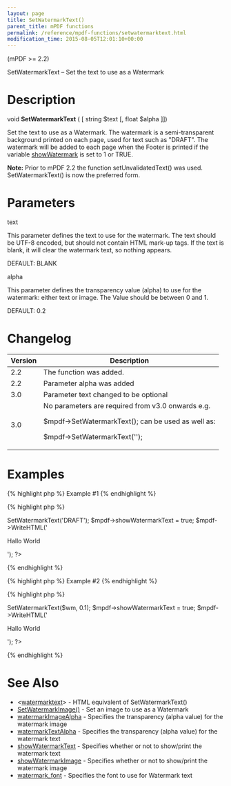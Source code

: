 ```yaml
---
layout: page
title: SetWatermarkText()
parent_title: mPDF functions
permalink: /reference/mpdf-functions/setwatermarktext.html
modification_time: 2015-08-05T12:01:10+00:00
---
```


<p>(mPDF &gt;= 2.2)</p>
<p>SetWatermarkText – Set the text to use as a Watermark</p>

# Description

<p class="manual_block">void <b>SetWatermarkText</b> ( [ string <span class="parameter">$text</span> [, float <span class="parameter">$alpha</span> ]])</p>
<p>Set the text to use as a Watermark. The watermark is a semi-transparent background printed on each page, used for text such as "DRAFT". The watermark will be added to each page when the Footer is printed if the variable <a href="{{ "/reference/mpdf-variables/showwatermarktext.html" | prepend: site.baseurl }}">showWatermark</a> is set to 1 or <span class="smallblock">TRUE</span>.&nbsp;</p>

<div class="alert alert-info" role="alert"><strong>Note:</strong> Prior to mPDF 2.2 the function setUnvalidatedText() was used. SetWatermarkText() is now the preferred form.</div>

# Parameters

<p class="manual_param_dt"><span class="parameter">text</span></p>
<p class="manual_param_dd">This parameter defines the text to use for the watermark. The text should be UTF-8 encoded, but should not contain HTML mark-up tags. If the text is blank, it will clear the watermark text, so nothing appears.

<span class="smallblock">DEFAULT</span>: <span class="smallblock">BLANK</span></p>
<p class="manual_param_dt"><span class="parameter">alpha</span></p>
<p class="manual_param_dd">This parameter defines the transparency value (alpha) to use for the watermark: either text or image. The Value should be between 0 and 1.

<span class="smallblock">DEFAULT</span>: 0.2</p>

# Changelog

<table class="table"> <thead>
<tr> <th>Version</th><th>Description</th> </tr>
</thead> <tbody>
<tr>
<td>2.2</td>
<td>The function was added.</td>
</tr>
<tr>
<td>2.2</td>
<td>Parameter <span class="parameter">alpha</span> was added</td>
</tr>
<tr>
<td>3.0</td>
<td>Parameter <span class="parameter">text</span> changed to be optional

</td>
</tr>
<tr>
<td>3.0</td>
<td>No parameters are required from v3.0 onwards e.g.

$mpdf-&gt;SetWatermarkText(); can be used as well as:

$mpdf-&gt;SetWatermarkText('');</td>
</tr>
</tbody> </table>

# Examples

{% highlight php %}
Example #1
{% endhighlight %}

{% highlight php %}
<?php

<?php

$mpdf=new mPDF();

$mpdf->SetWatermarkText('DRAFT');

$mpdf->showWatermarkText = true;

$mpdf->WriteHTML('<p>Hallo World</p>');

?>
{% endhighlight %}

{% highlight php %}
Example #2
{% endhighlight %}

{% highlight php %}
<?php

// htmltoolkit contains a function strcode2utf() to convert htmlentities to UTF-8 encoded text 

<?php

$mpdf=new mPDF();

$wm = strcode2utf("&amp;#1575;&amp;#1610;&amp;#1604;&amp;#1575;&amp;#1578; &amp;#1601;&amp;#1610;&amp;#1605;&amp;#1575; &amp;#1575;&amp;#1610;&amp;#1604;&amp;#1575;&amp;#1578; &amp;#1601;&amp;#1610;&amp;#1605;&amp;#1575;");

$mpdf->SetWatermarkText($wm, 0.1);

$mpdf->showWatermarkText = true;

$mpdf->WriteHTML('<p>Hallo World</p>');

?>
{% endhighlight %}

# See Also

<ul>
<li class="manual_boxlist">&lt;<a href="{{ "/reference/html-control-tags/watermarktext.html" | prepend: site.baseurl }}">watermarktext</a>&gt; - HTML equivalent of SetWatermarkText()</li>
<li class="manual_boxlist"><a href="{{ "/reference/mpdf-functions/setwatermarktext.html" | prepend: site.baseurl }}">SetWatermarkImage()</a> - Set an image to use as a Watermark</li>
<li class="manual_boxlist"><a href="{{ "/reference/mpdf-variables/watermarkimagealpha.html" | prepend: site.baseurl }}">watermarkImageAlpha</a> - Specifies the transparency (alpha value) for the watermark image</li>
<li class="manual_boxlist"><a href="{{ "/reference/mpdf-variables/watermarktextalpha.html" | prepend: site.baseurl }}">watermarkTextAlpha</a> - Specifies the transparency (alpha value) for the watermark text</li>
<li class="manual_boxlist"><a href="{{ "/reference/mpdf-variables/showwatermarktext.html" | prepend: site.baseurl }}">showWatermarkText</a> - Specifies whether or not to show/print the watermark text

</li>
<li class="manual_boxlist"><a href="{{ "/reference/mpdf-variables/showwatermarktext.html" | prepend: site.baseurl }}">showWatermarkImage</a> - Specifies whether or not to show/print the watermark image</li>
<li class="manual_boxlist"><a href="{{ "/reference/mpdf-variables/watermark-font.html" | prepend: site.baseurl }}">watermark_font</a> - Specifies the font to use for Watermark text</li>
</ul>
